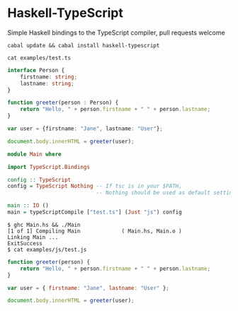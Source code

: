 # Haskell-TypeScript

Simple Haskell bindings to the TypeScript compiler, pull requests welcome

```text
cabal update && cabal install haskell-typescript
```

```text
cat examples/test.ts
```

```typescript
interface Person {
    firstname: string;
    lastname: string;
}

function greeter(person : Person) {
    return "Hello, " + person.firstname + " " + person.lastname;
}

var user = {firstname: "Jane", lastname: "User"};

document.body.innerHTML = greeter(user);
```


```haskell
module Main where

import TypeScript.Bindings

config :: TypeScript 
config = TypeScript Nothing -- If tsc is in your $PATH, 
                            -- Nothing should be used as default settings

main :: IO ()
main = typeScriptCompile ["test.ts"] (Just "js") config
```

```text
$ ghc Main.hs && ./Main
[1 of 1] Compiling Main             ( Main.hs, Main.o )
Linking Main ...
ExitSuccess
$ cat examples/js/test.js
```

```javascript
function greeter(person) {
    return "Hello, " + person.firstname + " " + person.lastname;
}

var user = { firstname: "Jane", lastname: "User" };

document.body.innerHTML = greeter(user);
```
